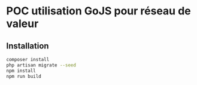 # POC utilisation GoJS pour réseau de valeur

## Installation
```sh
composer install
php artisan migrate --seed
npm install
npm run build
```
